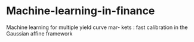 # Machine-learning-in-finance
Machine learning for multiple yield curve mar- kets : fast calibration in the Gaussian affine framework 

